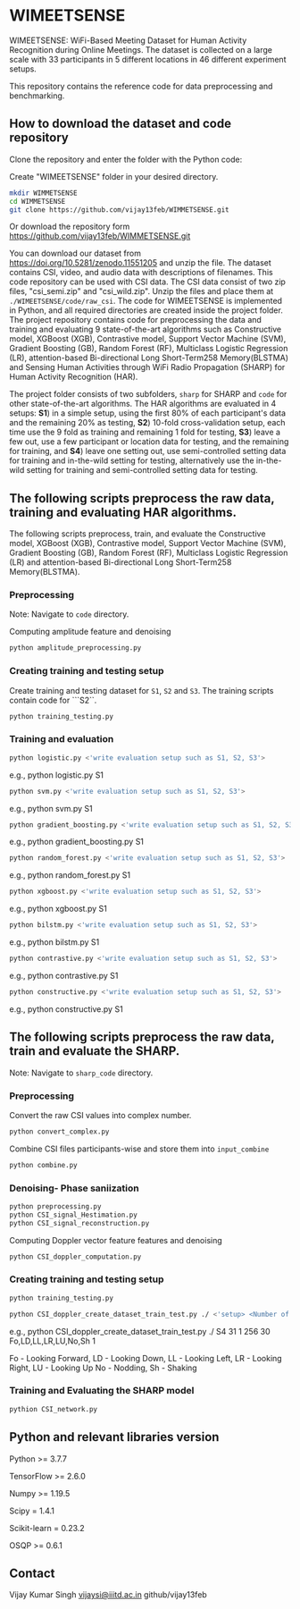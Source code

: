 # WIMEETSENSE
WIMEETSENSE: WiFi-Based Meeting Dataset for Human Activity Recognition during Online Meetings. The dataset is collected on a large scale with 33 participants in 5 different locations in 46 different experiment setups. 

This repository contains the reference code for data preprocessing and benchmarking. 
## How to download the dataset and code repository 
Clone the repository and enter the folder with the Python code:

Create "WIMEETSENSE" folder in your desired directory. 
```bash
mkdir WIMMETSENSE
cd WIMMETSENSE
git clone https://github.com/vijay13feb/WIMMETSENSE.git
```
Or download the repository form https://github.com/vijay13feb/WIMMETSENSE.git

You can download our dataset from https://doi.org/10.5281/zenodo.11551205 and unzip the file. The dataset contains CSI, video, and audio data with descriptions of filenames. This code repository can be used with CSI data. The CSI data consist of two zip files, "csi_semi.zip" and "csi_wild.zip". Unzip the files and place them at ```./WIMEETSENSE/code/raw_csi```. The code for WIMEETSENSE is implemented in Python, and all required directories are created inside the project folder. The project repository contains code for preprocessing the data and training and evaluating 9 state-of-the-art algorithms such as Constructive model, XGBoost (XGB),
Contrastive model, Support Vector Machine (SVM), Gradient Boosting (GB), Random Forest
(RF), Multiclass Logistic Regression (LR), attention-based Bi-directional Long Short-Term258
Memory(BLSTMA) and Sensing Human Activities through WiFi Radio Propagation (SHARP) for Human Activity Recognition (HAR).    

 The project folder consists of two subfolders, ```sharp``` for SHARP and ```code``` for other state-of-the-art algorithms. The HAR algorithms are evaluated in 4 setups: $\mathbf{S1}$) in a simple setup, using the first 80% of each participant's data and the remaining 20% as testing, $\mathbf{S2}$) 10-fold cross-validation setup, each time use the 9 fold as training and remaining $1$ fold for testing, $\mathbf{S3}$) leave a few out, use a few participant or location data for testing, and the remaining for training, and $\mathbf{S4}$) leave one setting out, use semi-controlled setting data for training and in-the-wild setting for testing, alternatively use the in-the-wild setting for training and semi-controlled setting data for testing.
 
 ## The following scripts preprocess the raw data, training and evaluating HAR algorithms. 
 The following scripts preprocess, train, and evaluate the  Constructive model, XGBoost (XGB),
Contrastive model, Support Vector Machine (SVM), Gradient Boosting (GB), Random Forest
(RF), Multiclass Logistic Regression (LR) and attention-based Bi-directional Long Short-Term258
Memory(BLSTMA). 
### Preprocessing
Note: Navigate to ```code``` directory. 

Computing amplitude feature and denoising 
```bash
python amplitude_preprocessing.py
```
### Creating training and testing setup
Create training and testing dataset for ```S1```, ```S2``` and ```S3```. The training scripts contain code for ```S2``. 
```bash
python training_testing.py
```
### Training and evaluation
```bash
python logistic.py <'write evaluation setup such as S1, S2, S3'>
```
e.g., python logistic.py S1
```bash
python svm.py <'write evaluation setup such as S1, S2, S3'>
```
e.g., python svm.py S1
```bash
python gradient_boosting.py <'write evaluation setup such as S1, S2, S3'>
```
e.g., python gradient_boosting.py S1
```bash
python random_forest.py <'write evaluation setup such as S1, S2, S3'>
```
e.g., python random_forest.py S1
```bash
python xgboost.py <'write evaluation setup such as S1, S2, S3'>
```
e.g., python xgboost.py S1
```bash
python bilstm.py <'write evaluation setup such as S1, S2, S3'>
```
e.g., python bilstm.py S1
```bash
python contrastive.py <'write evaluation setup such as S1, S2, S3'>
```
e.g., python contrastive.py S1
```bash
python constructive.py <'write evaluation setup such as S1, S2, S3'>
```
e.g., python constructive.py S1

##  The following scripts preprocess the raw data, train and evaluate the SHARP.
Note: Navigate to ```sharp_code``` directory. 
### Preprocessing 
Convert the raw CSI values into complex number. 
```bash
python convert_complex.py
```
Combine CSI files participants-wise and store them into ```input_combine```

```bash
python combine.py
```
### Denoising- Phase saniization

```bash
python preprocessing.py
python CSI_signal_Hestimation.py
python CSI_signal_reconstruction.py
```
Computing Doppler vector feature features and denoising 
```bash
python CSI_doppler_computation.py
```
### Creating training and testing setup
```bash
python training_testing.py
```
```bash
python CSI_doppler_create_dataset_train_test.py ./ <'setup> <Number of packets in a sample> <Number of packet for sliding operations> <Number of samples per window> <Number of samples to stride> <labels_activities> <Number of streams * number of antennas>
```
e.g., python CSI_doppler_create_dataset_train_test.py ./ S4 31 1 256 30 Fo,LD,LL,LR,LU,No,Sh 1


Fo - Looking Forward, LD - Looking Down, LL - Looking Left, LR - Looking Right, LU - Looking Up No - Nodding, Sh - Shaking
### Training and Evaluating the SHARP model 
```bash
pythion CSI_network.py 
```
## Python and relevant libraries version
Python >= 3.7.7

TensorFlow >= 2.6.0

Numpy >= 1.19.5

Scipy = 1.4.1

Scikit-learn = 0.23.2

OSQP >= 0.6.1

## Contact 
Vijay Kumar Singh vijaysi@iiitd.ac.in github/vijay13feb



